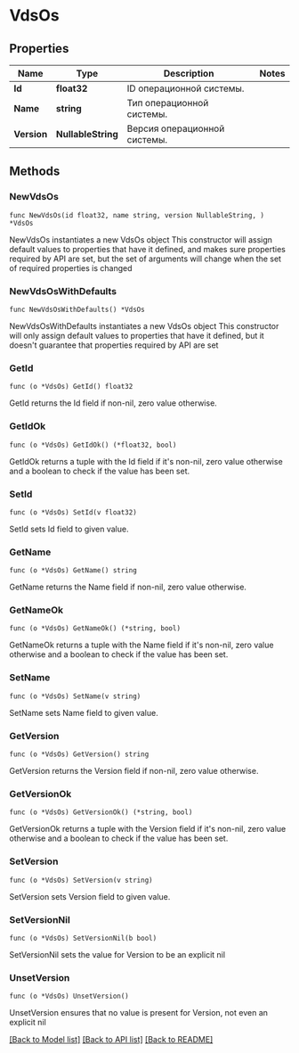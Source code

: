 # VdsOs

## Properties

Name | Type | Description | Notes
------------ | ------------- | ------------- | -------------
**Id** | **float32** | ID операционной системы. | 
**Name** | **string** | Тип операционной системы. | 
**Version** | **NullableString** | Версия операционной системы. | 

## Methods

### NewVdsOs

`func NewVdsOs(id float32, name string, version NullableString, ) *VdsOs`

NewVdsOs instantiates a new VdsOs object
This constructor will assign default values to properties that have it defined,
and makes sure properties required by API are set, but the set of arguments
will change when the set of required properties is changed

### NewVdsOsWithDefaults

`func NewVdsOsWithDefaults() *VdsOs`

NewVdsOsWithDefaults instantiates a new VdsOs object
This constructor will only assign default values to properties that have it defined,
but it doesn't guarantee that properties required by API are set

### GetId

`func (o *VdsOs) GetId() float32`

GetId returns the Id field if non-nil, zero value otherwise.

### GetIdOk

`func (o *VdsOs) GetIdOk() (*float32, bool)`

GetIdOk returns a tuple with the Id field if it's non-nil, zero value otherwise
and a boolean to check if the value has been set.

### SetId

`func (o *VdsOs) SetId(v float32)`

SetId sets Id field to given value.


### GetName

`func (o *VdsOs) GetName() string`

GetName returns the Name field if non-nil, zero value otherwise.

### GetNameOk

`func (o *VdsOs) GetNameOk() (*string, bool)`

GetNameOk returns a tuple with the Name field if it's non-nil, zero value otherwise
and a boolean to check if the value has been set.

### SetName

`func (o *VdsOs) SetName(v string)`

SetName sets Name field to given value.


### GetVersion

`func (o *VdsOs) GetVersion() string`

GetVersion returns the Version field if non-nil, zero value otherwise.

### GetVersionOk

`func (o *VdsOs) GetVersionOk() (*string, bool)`

GetVersionOk returns a tuple with the Version field if it's non-nil, zero value otherwise
and a boolean to check if the value has been set.

### SetVersion

`func (o *VdsOs) SetVersion(v string)`

SetVersion sets Version field to given value.


### SetVersionNil

`func (o *VdsOs) SetVersionNil(b bool)`

 SetVersionNil sets the value for Version to be an explicit nil

### UnsetVersion
`func (o *VdsOs) UnsetVersion()`

UnsetVersion ensures that no value is present for Version, not even an explicit nil

[[Back to Model list]](../README.md#documentation-for-models) [[Back to API list]](../README.md#documentation-for-api-endpoints) [[Back to README]](../README.md)


